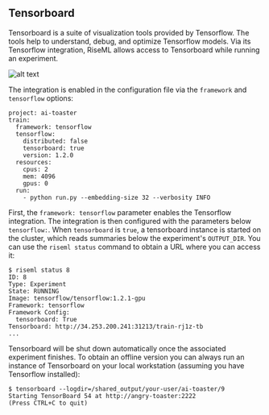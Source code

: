 ## Tensorboard

Tensorboard is a suite of visualization tools provided by Tensorflow.
The tools help to understand, debug, and optimize Tensorflow models.
Via its Tensorflow integration, RiseML allows access to Tensorboard while running an experiment.

![alt text](/img/tensorboard.png "Tensorboard")

The integration is enabled in the configuration file via the `framework` and `tensorflow` options:

```
project: ai-toaster
train:
  framework: tensorflow
  tensorflow:
    distributed: false
    tensorboard: true
    version: 1.2.0
  resources:
    cpus: 2
    mem: 4096
    gpus: 0
  run:
    - python run.py --embedding-size 32 --verbosity INFO
```
First, the `framework: tensorflow` parameter enables the Tensorflow integration.
The integration is then configured with the parameters below `tensorflow:`.
When `tensorboard` is `true`, a tensorboard instance is started on the cluster, which  reads summaries below the experiment's `OUTPUT_DIR`.
You can use the `riseml status` command to obtain a URL where you can access it:

```
$ riseml status 8
ID: 8
Type: Experiment
State: RUNNING
Image: tensorflow/tensorflow:1.2.1-gpu
Framework: tensorflow
Framework Config:
  tensorboard: True
Tensorboard: http://34.253.200.241:31213/train-rj1z-tb
...
```

Tensorboard will be shut down automatically once the associated experiment finishes.
To obtain an offline version you can always run an instance of Tensorboard on your local workstation (assuming you have Tensorflow installed):

```
$ tensorboard --logdir=/shared_output/your-user/ai-toaster/9
Starting TensorBoard 54 at http://angry-toaster:2222
(Press CTRL+C to quit)

```
